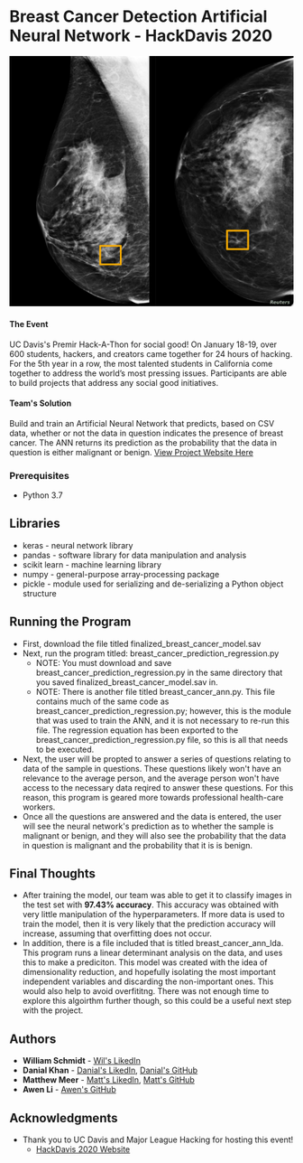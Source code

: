 # Breast Cancer Detection Artificial Neural Network - HackDavis 2020
![Images](Images/cancer_detection.jpg)
#### The Event 
UC Davis's Premir Hack-A-Thon for social good! On January 18-19, over 600 students, hackers, and creators came together for 24 hours of hacking. For the 5th year in a row, the most talented students in California come together to address the world’s most pressing issues. Participants are able to build projects that address any social good initiatives.
#### Team's Solution
Build and train an Artificial Neural Network that predicts, based on CSV data, whether or not the data in question indicates the presence of breast cancer. The ANN returns its prediction as the probability that the data in question is either malignant or benign. [View Project Website Here](https://devpost.com/software/ml-diagnose)

### Prerequisites
* Python 3.7

## Libraries
* keras - neural network library
* pandas - software library for data manipulation and analysis
* scikit learn - machine learning library
* numpy - general-purpose array-processing package
* pickle - module used for serializing and de-serializing a Python object structure

## Running the Program

* First, download the file titled finalized_breast_cancer_model.sav
* Next, run the program titled: breast_cancer_prediction_regression.py
  - NOTE: You must download and save breast_cancer_prediction_regression.py in the same directory that you saved finalized_breast_cancer_model.sav in.
  - NOTE: There is another file titled breast_cancer_ann.py. This file contains much of the same code as breast_cancer_prediction_regression.py; however, this is the module that was used to train the ANN, and it is not necessary to re-run this file. The regression equation has been exported to the breast_cancer_prediction_regression.py file, so this is all that needs to be executed.
* Next, the user will be propted to answer a series of questions relating to data of the sample in questions. These questions likely won't have an relevance to the average person, and the average person won't have access to the necessary data reqired to answer these questions. For this reason, this program is geared more towards professional health-care workers.
* Once all the questions are answered and the data is entered, the user will see the neural network's prediction as to whether the sample is malignant or benign, and they will also see the probability that the data in question is malignant and the probability that it is is benign.

## Final Thoughts
* After training the model, our team was able to get it to classify images in the test set with **97.43% accuracy**. This accuracy was obtained with very little manipulation of the hyperparameters. If more data is used to train the model, then it is very likely that the prediction accuracy will increase, assuming that overfitting does not occur.
* In addition, there is a file included that is titled breast_cancer_ann_lda. This program runs a linear determinant analysis on the data, and uses this to make a prediciton. This model was created with the idea of dimensionality reduction, and hopefully isolating the most important independent variables and discarding the non-important ones. This would also help to avoid overfititng. There was not enough time to explore this algoirthm further though, so this could be a useful next step with the project.

## Authors

* **William Schmidt** - [Wil's LikedIn](https://www.linkedin.com/in/william-schmidt-152431168/)
* **Danial Khan** - [Danial's LikedIn](https://www.linkedin.com/in/danial-khan-98415b18b/), [Danial's GitHub](https://github.com/danialk1?tab=repositories)
* **Matthew Meer** - [Matt's LikedIn](https://www.linkedin.com/in/matthew-meer-8356b572/), [Matt's GitHub](https://github.com/meerkat1293?tab=repositories)
* **Awen Li** - [Awen's GitHub](https://github.com/BabyMochi)

## Acknowledgments

* Thank you to UC Davis and Major League Hacking for hosting this event!
  - [HackDavis 2020 Website](https://hackdavis2020.devpost.com/?ref_content=default&ref_feature=challenge&ref_medium=discover)
